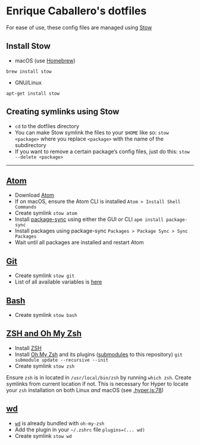 # Enrique Caballero's dotfiles

For ease of use, these config files are managed using [Stow](http://www.gnu.org/software/stow/)

## Install Stow

* macOS (use [Homebrew](https://brew.sh))
```
brew install stow
```

* GNU/Linux
```
apt-get install stow
```

## Creating symlinks using Stow

* `cd` to the dotfiles directory
* You can make Stow symlink the files to your `$HOME` like so:
`stow <package>` where you replace `<package>` with the name of the subdirectory
* If you want to remove a certain package’s config files, just do this:
`stow --delete <package>`

---

## [Atom](atom)

* Download [Atom](https://atom.io)
* If on macOS, ensure the Atom CLI is installed `Atom > Install Shell Commands`
* Create symlink `stow atom`
* Install [package-sync](https://atom.io/packages/package-sync) using either the GUI or CLI `apm install package-sync`
* Install packages using package-sync `Packages > Package Sync > Sync Packages`
* Wait until all packages are installed and restart Atom


## [Git](git)

* Create symlink `stow git`
* List of all available variables is [here](http://git-scm.com/docs/git-config#_variables)


## [Bash](bash)

* Create symlink `stow bash`


## [ZSH and Oh My Zsh](zsh)

* Install [ZSH](https://github.com/robbyrussell/oh-my-zsh/wiki/Installing-ZSH)
* Install [Oh My Zsh](https://github.com/robbyrussell/oh-my-zsh) and its plugins ([submodules](.gitmodules) to this repository) `git submodule update --recursive --init`
* Create symlink `stow zsh`

Ensure `zsh` is in located in `/usr/local/bin/zsh` by running `which zsh`. Create symlinks from current location if not. This is necessary for Hyper to locate your `zsh` installation on both Linux _and_ macOS (see [.hyper.js:78](hyper/.hyper.js#L78))


## [wd](wd)

* [`wd`](https://github.com/mfaerevaag/wd) is already bundled with `oh-my-zsh`
* Add the plugin in your `~/.zshrc` file `plugins=(... wd)`
* Create symlink `stow wd`
